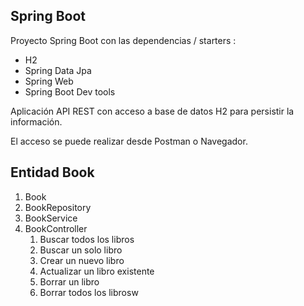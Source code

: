## Spring Boot

Proyecto Spring Boot con las dependencias / starters :

* H2
* Spring Data Jpa
* Spring Web
* Spring Boot Dev tools

Aplicación API REST con acceso a base de datos H2 para persistir la información.

El acceso se puede realizar desde Postman o Navegador.

## Entidad Book

1. Book
2. BookRepository
3. BookService
4. BookController
    1. Buscar todos los libros
   2.  Buscar un solo libro
   3. Crear un nuevo libro
   4. Actualizar un libro existente 
   5. Borrar un libro
   6. Borrar todos los librosw
